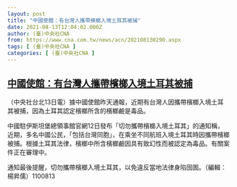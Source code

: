 ```yaml
---
layout: post
title: "中國使館：有台灣人攜帶檳榔入境土耳其被捕"
date: 2021-08-13T12:04:02.000Z
author: (臺)中央社CNA
from: https://www.cna.com.tw/news/acn/202108130290.aspx
tags: [ (臺)中央社CNA ]
categories: [ (臺)中央社CNA ]
---
```

<!--1628856242000-->
[中國使館：有台灣人攜帶檳榔入境土耳其被捕](https://www.cna.com.tw/news/acn/202108130290.aspx)
------

<div>
<div></div><div class="paragraph"><p>（中央社台北13日電）據中國使館昨天通報，近期有台灣人因攜帶檳榔入境土耳其被捕，因為土耳其認定檳榔所含的檳榔鹼是毒品。</p><p>中國駐伊斯坦堡總領事館官網12日發布「切勿攜帶檳榔入境土耳其」的通知稱，近期，多名中國公民，「包括台灣同胞」，在乘坐不同航班入境土耳其時因攜帶檳榔被捕。根據土耳其法律，檳榔中所含檳榔鹼因具有致幻性而被認定為毒品。有關案件正在審理中。</p><p>通知最後提醒，切勿攜帶檳榔入境土耳其，以免違反當地法律身陷囹圄。（編輯：楊昇儒）1100813</p></div>
</div>
